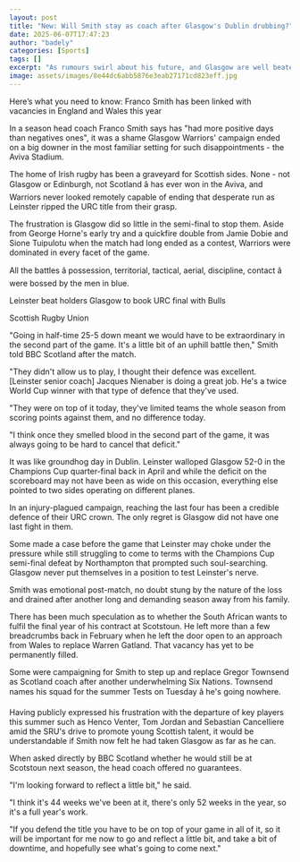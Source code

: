 ```yaml
---
layout: post
title: "New: Will Smith stay as coach after Glasgow's Dublin drubbing?"
date: 2025-06-07T17:47:23
author: "badely"
categories: [Sports]
tags: []
excerpt: "As rumours swirl about his future, and Glasgow are well beaten in the URC semi-finals, will Franco Smith remain at the Scotstoun helm?"
image: assets/images/8e44dc6abb5876e3eab27171cd823eff.jpg
---
```


Here’s what you need to know: Franco Smith has been linked with vacancies in England and Wales this year

In a season head coach Franco Smith says has "had more positive days than negatives ones", it was a shame Glasgow Warriors' campaign ended on a big downer in the most familiar setting for such disappointments - the Aviva Stadium.

The home of Irish rugby has been a graveyard for Scottish sides. None - not Glasgow or Edinburgh, not Scotland â has ever won in the Aviva, and Warriors never looked remotely capable of ending that desperate run as Leinster ripped the URC title from their grasp.

The frustration is Glasgow did so little in the semi-final to stop them. Aside from George Horne's early try and a quickfire double from Jamie Dobie and Sione Tuipulotu when the match had long ended as a contest, Warriors were dominated in every facet of the game.

All the battles â possession, territorial, tactical, aerial, discipline, contact â were bossed by the men in blue.

Leinster beat holders Glasgow to book URC final with Bulls

Scottish Rugby Union

"Going in half-time 25-5 down meant we would have to be extraordinary in the second part of the game. It's a little bit of an uphill battle then," Smith told BBC Scotland after the match.

"They didn't allow us to play, I thought their defence was excellent. [Leinster senior coach] Jacques Nienaber is doing a great job. He's a twice World Cup winner with that type of defence that they've used.

"They were on top of it today, they've limited teams the whole season from scoring points against them, and no difference today.

"I think once they smelled blood in the second part of the game, it was always going to be hard to cancel that deficit."

It was like groundhog day in Dublin. Leinster walloped Glasgow 52-0 in the Champions Cup quarter-final back in April and while the deficit on the scoreboard may not have been as wide on this occasion, everything else pointed to two sides operating on different planes.

In an injury-plagued campaign, reaching the last four has been a credible defence of their URC crown. The only regret is Glasgow did not have one last fight in them.

Some made a case before the game that Leinster may choke under the pressure while still struggling to come to terms with the Champions Cup semi-final defeat by Northampton that prompted such soul-searching. Glasgow never put themselves in a position to test Leinster's nerve.

Smith was emotional post-match, no doubt stung by the nature of the loss and drained after another long and demanding season away from his family.

There has been much speculation as to whether the South African wants to fulfil the final year of his contract at Scotstoun. He left more than a few breadcrumbs back in February when he left the door open to an approach from Wales to replace Warren Gatland. That vacancy has yet to be permanently filled.

Some were campaigning for Smith to step up and replace Gregor Townsend as Scotland coach after another underwhelming Six Nations. Townsend names his squad for the summer Tests on Tuesday â he's going nowhere.

Having publicly expressed his frustration with the departure of key players this summer such as Henco Venter, Tom Jordan and Sebastian Cancelliere amid the SRU's drive to promote young Scottish talent, it would be understandable if Smith now felt he had taken Glasgow as far as he can.

When asked directly by BBC Scotland whether he would still be at Scotstoun next season, the head coach offered no guarantees.

"I'm looking forward to reflect a little bit," he said.

"I think it's 44 weeks we've been at it, there's only 52 weeks in the year, so it's a full year's work.

"If you defend the title you have to be on top of your game in all of it, so it will be important for me now to go and reflect a little bit, and take a bit of downtime, and hopefully see what's going to come next."

